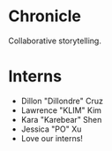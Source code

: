 # Chronicle

Collaborative storytelling.

# Interns

*	Dillon "Dillondre" Cruz
*	Lawrence "KLIM" Kim
*	Kara "Karebear" Shen
*	Jessica "PO" Xu
*	Love our interns!
